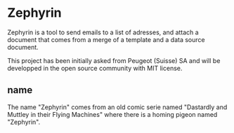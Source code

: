 # Zephyrin

Zephyrin is a tool to send emails to a list of adresses, and attach a document that comes from a merge of a template and a data source document.

This project has been initially asked from Peugeot (Suisse) SA and will be developped in the open source community with MIT license.

## name

The name "Zephyrin" comes from an old comic serie named "Dastardly and Muttley in their Flying Machines" where there is a homing pigeon named "Zephyrin".
